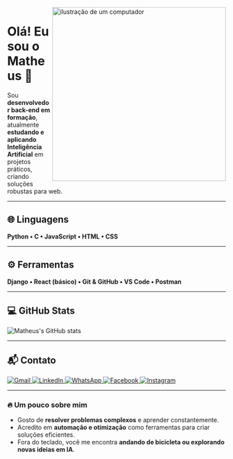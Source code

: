 <img src="https://raw.githubusercontent.com/MicaelliMedeiros/micaellimedeiros/master/image/computer-illustration.png" alt="ilustração de um computador" width="400px" align="right">

# Olá! Eu sou o Matheus 👋

Sou **desenvolvedor back-end em formação**, atualmente **estudando e aplicando Inteligência Artificial** em projetos práticos, criando soluções robustas para web.

---

## 🌐 Linguagens
**Python • C • JavaScript • HTML • CSS**

---

## ⚙️ Ferramentas
**Django • React (básico) • Git & GitHub • VS Code • Postman**

---

## 💻 GitHub Stats
![Matheus's GitHub stats](https://github-readme-stats.vercel.app/api?username=SEU-USUARIO&show_icons=true&theme=radical)

---

## 📬 Contato
<a href="mailto:SEU-GMAIL" title="Gmail">
  <img src="https://img.shields.io/badge/-Gmail-FF0000?style=flat-square&labelColor=FF0000&logo=gmail&logoColor=white" alt="Gmail"/>
</a>
<a href="SEU-LINKEDIN" title="LinkedIn">
  <img src="https://img.shields.io/badge/-Linkedin-0e76a8?style=flat-square&logo=Linkedin&logoColor=white" alt="LinkedIn"/>
</a>
<a href="https://api.whatsapp.com/send?phone=SEU-NUMERO" title="WhatsApp">
  <img src="https://img.shields.io/badge/-WhatsApp-25d366?style=flat-square&labelColor=25d366&logo=whatsapp&logoColor=white" alt="WhatsApp"/>
</a>
<a href="SEU-FACEBOOK" title="Facebook">
  <img src="https://img.shields.io/badge/-Facebook-3b5998?style=flat-square&labelColor=3b5998&logo=facebook&logoColor=white" alt="Facebook"/>
</a>
<a href="SEU-INSTAGRAM" title="Instagram">
  <img src="https://img.shields.io/badge/-Instagram-DF0174?style=flat-square&labelColor=DF0174&logo=instagram&logoColor=white" alt="Instagram"/>
</a>

---

### 🔥 Um pouco sobre mim
- Gosto de **resolver problemas complexos** e aprender constantemente.
- Acredito em **automação e otimização** como ferramentas para criar soluções eficientes.
- Fora do teclado, você me encontra **andando de bicicleta ou explorando novas ideias em IA**.
